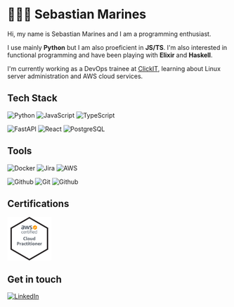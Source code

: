# 🚴🏽‍♂️ Sebastian Marines
Hi, my name is Sebastian Marines and I am a programming enthusiast. 

I use mainly **Python** but I am also proeficient in **JS/TS**. I'm also interested in functional programming and have been playing with **Elixir** and **Haskell**.

I'm currently working as a DevOps trainee at [ClickIT](https://www.clickittech.com), learning about Linux server administration and AWS cloud services.

## Tech Stack

![Python](https://img.shields.io/badge/-Python-000?style=for-the-badge&logo=python) 
![JavaScript](https://img.shields.io/badge/JavaScript-F7DF1E?style=for-the-badge&logo=javascript&logoColor=black) 
![TypeScript](https://img.shields.io/badge/TypeScript-007ACC?style=for-the-badge&logo=typescript&logoColor=white) 

![FastAPI](https://img.shields.io/badge/-FastAPI-009485?style=for-the-badge&logo=fastapi&logoColor=white) 
![React](https://img.shields.io/badge/-React-fff?style=for-the-badge&logo=react) 
![PostgreSQL](https://img.shields.io/badge/-PostgreSQL-000?style=for-the-badge&logo=PostgreSQL&logoColor=4479A1)

## Tools
![Docker](https://img.shields.io/badge/docker%20-%230db7ed.svg?&style=for-the-badge&logo=docker&logoColor=white) 
![Jira](https://img.shields.io/badge/-Jira-000?&style=for-the-badge&logo=Jira-Software&logoColor=0052CC)
![AWS](https://img.shields.io/badge/-AWS-F90?&style=for-the-badge&logo=Amazon-AWS&logoColor=white)

![Github](https://img.shields.io/badge/github%20-%23121011.svg?&style=for-the-badge&logo=github&logoColor=white)
![Git](https://img.shields.io/badge/git%20-%23F05033.svg?&style=for-the-badge&logo=git&logoColor=white)
![Github](https://img.shields.io/badge/-Linux-fff?&style=for-the-badge&logo=linux&logoColor=black)

## Certifications
<a href="https://www.credly.com/badges/ee9166c9-7fbc-4fab-be8c-5343c04beedf/public_url" target="blank"><img align="center" src="AWS-CloudPractitioner-2020.png" alt="aws-clf" height="100" /></a>

## Get in touch
[![LinkedIn](https://img.shields.io/badge/LinkedIn-0077B5?style=for-the-badge&logo=linkedin&logoColor=white)](https://www.linkedin.com/in/sebastianmarines/)
